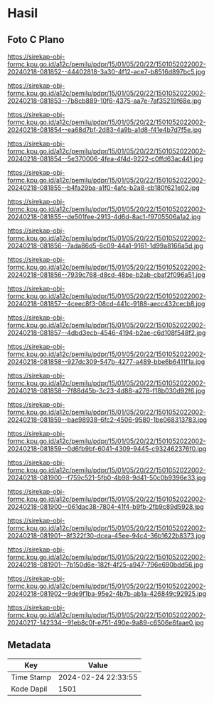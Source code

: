# Hasil

## Foto C Plano

https://sirekap-obj-formc.kpu.go.id/a12c/pemilu/pdpr/15/01/05/20/22/1501052022002-20240218-081852--44402818-3a30-4f12-ace7-b8516d897bc5.jpg

https://sirekap-obj-formc.kpu.go.id/a12c/pemilu/pdpr/15/01/05/20/22/1501052022002-20240218-081853--7b8cb889-10f6-4375-aa7e-7af35219f68e.jpg

https://sirekap-obj-formc.kpu.go.id/a12c/pemilu/pdpr/15/01/05/20/22/1501052022002-20240218-081854--ea68d7bf-2d83-4a9b-a1d8-f41e4b7d7f5e.jpg

https://sirekap-obj-formc.kpu.go.id/a12c/pemilu/pdpr/15/01/05/20/22/1501052022002-20240218-081854--5e370006-4fea-4f4d-9222-c0ffd63ac441.jpg

https://sirekap-obj-formc.kpu.go.id/a12c/pemilu/pdpr/15/01/05/20/22/1501052022002-20240218-081855--b4fa29ba-a1f0-4afc-b2a8-cb180f621e02.jpg

https://sirekap-obj-formc.kpu.go.id/a12c/pemilu/pdpr/15/01/05/20/22/1501052022002-20240218-081855--de501fee-2913-4d6d-8ac1-f9705506a1a2.jpg

https://sirekap-obj-formc.kpu.go.id/a12c/pemilu/pdpr/15/01/05/20/22/1501052022002-20240218-081856--7ada86d5-6c09-44a1-9161-1d99a8166a5d.jpg

https://sirekap-obj-formc.kpu.go.id/a12c/pemilu/pdpr/15/01/05/20/22/1501052022002-20240218-081856--7939c768-d8cd-48be-b2ab-cbaf2f096a51.jpg

https://sirekap-obj-formc.kpu.go.id/a12c/pemilu/pdpr/15/01/05/20/22/1501052022002-20240218-081857--4ceec8f3-08cd-441c-9188-aecc432cecb8.jpg

https://sirekap-obj-formc.kpu.go.id/a12c/pemilu/pdpr/15/01/05/20/22/1501052022002-20240218-081857--4dbd3ecb-4546-4194-b2ae-c6d108f548f2.jpg

https://sirekap-obj-formc.kpu.go.id/a12c/pemilu/pdpr/15/01/05/20/22/1501052022002-20240218-081858--927dc309-547b-4277-a489-bbe6b6411f1a.jpg

https://sirekap-obj-formc.kpu.go.id/a12c/pemilu/pdpr/15/01/05/20/22/1501052022002-20240218-081858--7f88d45b-3c23-4d88-a278-f18b030d92f6.jpg

https://sirekap-obj-formc.kpu.go.id/a12c/pemilu/pdpr/15/01/05/20/22/1501052022002-20240218-081859--bae98938-6fc2-4506-9580-1be068313783.jpg

https://sirekap-obj-formc.kpu.go.id/a12c/pemilu/pdpr/15/01/05/20/22/1501052022002-20240218-081859--0d6fb9bf-6041-4309-9445-c932462376f0.jpg

https://sirekap-obj-formc.kpu.go.id/a12c/pemilu/pdpr/15/01/05/20/22/1501052022002-20240218-081900--f759c521-5fb0-4b98-9d41-50c0b9396e33.jpg

https://sirekap-obj-formc.kpu.go.id/a12c/pemilu/pdpr/15/01/05/20/22/1501052022002-20240218-081900--061dac38-7804-41f4-b9fb-2fb9c89d5928.jpg

https://sirekap-obj-formc.kpu.go.id/a12c/pemilu/pdpr/15/01/05/20/22/1501052022002-20240218-081901--8f322f30-dcea-45ee-94c4-36b1622b8373.jpg

https://sirekap-obj-formc.kpu.go.id/a12c/pemilu/pdpr/15/01/05/20/22/1501052022002-20240218-081901--7b150d6e-182f-4f25-a947-796e690bdd56.jpg

https://sirekap-obj-formc.kpu.go.id/a12c/pemilu/pdpr/15/01/05/20/22/1501052022002-20240218-081902--9de9f1ba-95e2-4b7b-ab1a-426849c92925.jpg

https://sirekap-obj-formc.kpu.go.id/a12c/pemilu/pdpr/15/01/05/20/22/1501052022002-20240217-142334--91eb8c0f-e751-490e-9a89-c6506e6faae0.jpg


## Metadata

| Key        | Value               |
| ---------- | ------------------- |
| Time Stamp | 2024-02-24 22:33:55 |
| Kode Dapil | 1501                |




